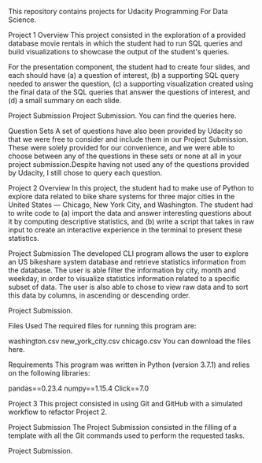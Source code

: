 This repository contains projects for Udacity Programming For Data Science.

Project 1
Overview
This project consisted in the exploration of a provided database movie rentals in which the student had to run SQL queries and build visualizations to showcase the output of the student's queries.

For the presentation component, the student had to create four slides, and each should have (a) a question of interest, (b) a supporting SQL query needed to answer the question, (c) a supporting visualization created using the final data of the SQL queries that answer the questions of interest, and (d) a small summary on each slide.

Project Submission
Project Submission. You can find the queries here.

Question Sets
A set of questions have also been provided by Udacity so that we were free to consider and include them in our Project Submission. These were solely provided for our convenience, and we were able to choose between any of the questions in these sets or none at all in your project submission.Despite having not used any of the questions provided by Udacity, I still chose to query each question.

Project 2
Overview
In this project, the student had to make use of Python to explore data related to bike share systems for three major cities in the United States — Chicago, New York City, and Washington. The student had to write code to (a) import the data and answer interesting questions about it by computing descriptive statistics, and (b) write a script that takes in raw input to create an interactive experience in the terminal to present these statistics.

Project Submission
The developed CLI program allows the user to explore an US bikeshare system database and retrieve statistics information from the database. The user is able filter the information by city, month and weekday, in order to visualize statistics information related to a specific subset of data. The user is also able to chose to view raw data and to sort this data by columns, in ascending or descending order.

Project Submission.

Files Used
The required files for running this program are:

washington.csv
new_york_city.csv
chicago.csv
You can download the files here.

Requirements
This program was written in Python (version 3.7.1) and relies on the following libraries:

pandas==0.23.4 numpy==1.15.4 Click==7.0

Project 3
This project consisted in using Git and GitHub with a simulated workflow to refactor Project 2.

Project Submission
The Project Submission consisted in the filling of a template with all the Git commands used to perform the requested tasks.

Project Submission.

